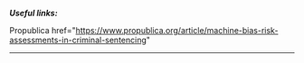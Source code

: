***Useful links:***

<a> Propublica href="https://www.propublica.org/article/machine-bias-risk-assessments-in-criminal-sentencing" </a>

---

